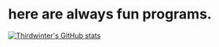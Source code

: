 # here are always fun programs.
[![Thirdwinter's GitHub stats](https://github-readme-stats.vercel.app/api?username=Thirdwinter&show_icons=true&theme=radical)](https://github.com/anuraghazra/github-readme-stats)
